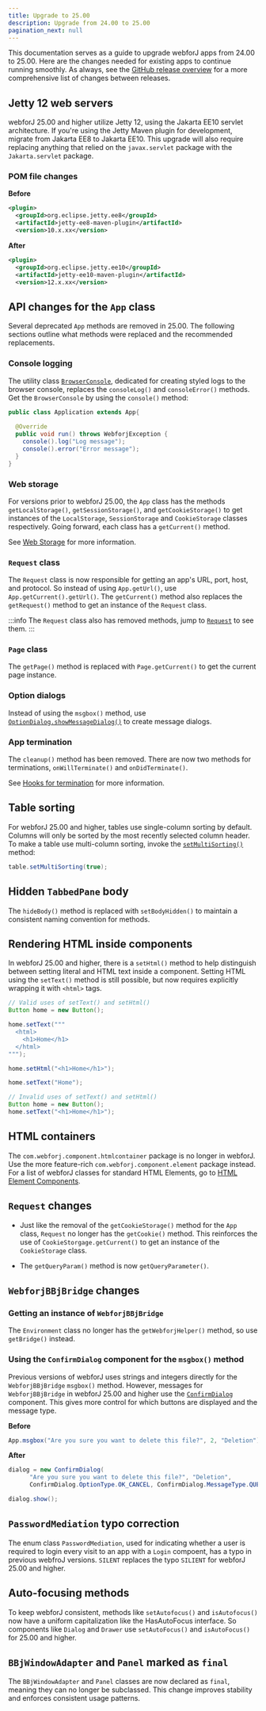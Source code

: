 ```yaml
---
title: Upgrade to 25.00
description: Upgrade from 24.00 to 25.00
pagination_next: null
---
```


This documentation serves as a guide to upgrade webforJ apps from 24.00 to 25.00.
Here are the changes needed for existing apps to continue running smoothly.
As always, see the [GitHub release overview](https://github.com/webforj/webforj/releases) for a more comprehensive list of changes between releases.


## Jetty 12 web servers

webforJ 25.00 and higher utilize Jetty 12, using the Jakarta EE10 servlet architecture. If you're using the Jetty Maven plugin for development, migrate from Jakarta EE8 to Jakarta EE10. This upgrade will also require replacing anything that relied on the `javax.servlet` package with the `Jakarta.servlet` package.

### POM file changes

**Before**

```xml {2-4}
<plugin>
  <groupId>org.eclipse.jetty.ee8</groupId>
  <artifactId>jetty-ee8-maven-plugin</artifactId>
  <version>10.x.xx</version>
```
**After**

```xml {2-4}
<plugin>
  <groupId>org.eclipse.jetty.ee10</groupId>
  <artifactId>jetty-ee10-maven-plugin</artifactId>
  <version>12.x.xx</version>
```

## API changes for the `App` class

Several deprecated `App` methods are removed in 25.00. The following sections outline what methods were replaced and the recommended replacements.

### Console logging

The utility class [`BrowserConsole`](../advanced/browser-console.md), dedicated for creating styled logs to the browser console, replaces the `consoleLog()` and `consoleError()` methods. Get the `BrowserConsole` by using the `console()` method:

```java
public class Application extends App{
  
  @Override
  public void run() throws WebforjException {
    console().log("Log message");
    console().error("Error message");
  }
}
```

### Web storage

For versions prior to webforJ 25.00, the `App` class has the methods `getLocalStorage()`, `getSessionStorage()`, and `getCookieStorage()` to get instances of the `LocalStorage`, `SessionStorage` and `CookieStorage` classes respectively. Going forward, each class has a `getCurrent()` method.

See [Web Storage](../advanced/web-storage.md) for more information.

### `Request` class

The `Request` class is now responsible for getting an app's URL, port, host, and protocol. So instead of using `App.getUrl()`, use `App.getCurrent().getUrl()`. The `getCurrent()` method also replaces the `getRequest()` method to get an instance of the `Request` class.

:::info
The `Request` class also has removed methods, jump to [`Request`](#request-changes) to see them.
:::

### `Page` class

The `getPage()` method is replaced with `Page.getCurrent()` to get the current page instance.

### Option dialogs

Instead of using the `msgbox()` method, use [`OptionDialog.showMessageDialog()`](../components/option-dialogs/message) to create message dialogs.

### App termination

The `cleanup()` method has been removed. There are now two methods for terminations, `onWillTerminate()` and `onDidTerminate()`.

See [Hooks for termination](../advanced/terminate-and-error-actions.md#hooks-for-termination) for more information.

## Table sorting

For webforJ 25.00 and higher, tables use single-column sorting by default. Columns will only be sorted by the most recently selected column header. To make a table use multi-column sorting, invoke the [`setMultiSorting()`](../components/table/sorting#multi-sorting) method:

```java
table.setMultiSorting(true);
```

## Hidden `TabbedPane` body

The `hideBody()` method is replaced with `setBodyHidden()` to maintain a consistent naming convention for methods.

## Rendering HTML inside components

In webforJ 25.00 and higher, there is a `setHtml()` method to help distinguish between setting literal and HTML text inside a component.
Setting HTML using the `setText()` method is still possible, but now requires explicitly wrapping it with `<html>` tags.

```java
// Valid uses of setText() and setHtml()
Button home = new Button();

home.setText("""
  <html>
    <h1>Home</h1>
  </html>
""");

home.setHtml("<h1>Home</h1>");

home.setText("Home");
```

```java
// Invalid uses of setText() and setHtml()
Button home = new Button();
home.setText("<h1>Home</h1>");
```

## HTML containers

The `com.webforj.component.htmlcontainer` package is no longer in webforJ. Use the more feature-rich `com.webforj.component.element` package instead. For a list of webforJ classes for standard HTML Elements, go to [HTML Element Components](../building-ui/web-components/html-elements.md).

## `Request` changes

- Just like the removal of the `getCookieStorage()` method for the `App` class, `Request` no longer has the `getCookie()` method. This reinforces the use of `CookieStorgage.getCurrent()` to get an instance of the `CookieStorage` class.

- The `getQueryParam()` method is now `getQueryParameter()`.

## `WebforjBBjBridge` changes

### Getting an instance of `WebforjBBjBridge`

The `Environment` class no longer has the `getWebforjHelper()` method, so use `getBridge()` instead.

### Using the `ConfirmDialog` component for the `msgbox()` method

Previous versions of webforJ uses strings and integers directly for the `WebforjBBjBridge` `msgbox()` method. However, messages for `WebforjBBjBridge` in webforJ 25.00 and higher use the [`ConfirmDialog`](../components/option-dialogs/confirm.md) component. This gives more control for which buttons are displayed and the message type.


**Before**
```java
App.msgbox("Are you sure you want to delete this file?", 2, "Deletion");
```

**After**
```java
dialog = new ConfirmDialog(
      "Are you sure you want to delete this file?", "Deletion",
      ConfirmDialog.OptionType.OK_CANCEL, ConfirmDialog.MessageType.QUESTION);

dialog.show();
```

<!-- ## Environment.logError removed -->

## `PasswordMediation` typo correction

The enum class `PasswordMediation`, used for indicating whether a user is required to login every visit to an app with a `Login` compoent, has a typo in previous webfroJ versions. `SILENT` replaces the typo `SILIENT` for webforJ 25.00 and higher.

## Auto-focusing methods

To keep webforJ consistent, methods like `setAutofocus()` and `isAutofocus()` now have a uniform capitalization like the HasAutoFocus interface. So components like `Dialog` and `Drawer` use `setAutoFocus()` and `isAutoFocus()` for 25.00 and higher.

## `BBjWindowAdapter` and `Panel` marked as `final`

The `BBjWindowAdapter` and `Panel` classes are now declared as `final`, meaning they can no longer be subclassed. This change improves stability and enforces consistent usage patterns.
